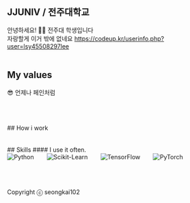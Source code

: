 ##  JJUNIV / 전주대학교
안녕하세요! 🙋‍♂️ 전주대 학생입니다
<br />
자랑할게 이거 밖에 없네요
https://codeup.kr/userinfo.php?user=lsy45508297lee
<br />
<br />
## My values
😎 언제나 페인처럼<br />

<br />
<br />
<br />
## How i work

<br />
<br />
<br />
##  Skills
####  I use it often.
<div style="display:flex;gap:30px;flex-wrap:wrap;">
<img alt="Python" src ="https://img.shields.io/badge/Python-3776AB.svg?&style=for-the-badge&logo=Python&logoColor=white"/>
<img alt="Scikit-Learn" src="https://img.shields.io/badge/Scikit--Learn-F7931E.svg?&style=for-the-badge&logo=scikit-learn&logoColor=white"/>
<img alt="TensorFlow" src="https://img.shields.io/badge/TensorFlow-FF6F00.svg?&style=for-the-badge&logo=TensorFlow&logoColor=white"/>
<img alt="PyTorch" src="https://img.shields.io/badge/PyTorch-EE4C2C.svg?&style=for-the-badge&logo=PyTorch&logoColor=white"/>
</div>

<br />
<br />
<br />

Copyright ⓒ seongkai102
